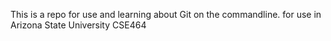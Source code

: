  This is a repo for use and learning about Git on the commandline. for use in Arizona State University CSE464 
